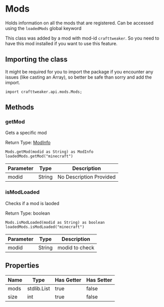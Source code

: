 # Mods

Holds information on all the mods that are registered.
 Can be accessed using the `loadedMods` global keyword

This class was added by a mod with mod-id `crafttweaker`. So you need to have this mod installed if you want to use this feature.

## Importing the class

It might be required for you to import the package if you encounter any issues (like casting an Array), so better be safe than sorry and add the import.
```zenscript
import crafttweaker.api.mods.Mods;
```


## Methods

### getMod

Gets a specific mod

Return Type: [ModInfo](/vanilla/api/mods/ModInfo)

```zenscript
Mods.getMod(modid as String) as ModInfo
loadedMods.getMod("minecraft")
```
| Parameter | Type | Description |
|-----------|------|-------------|
| modid | String | No Description Provided |
### isModLoaded

Checks if a mod is laoded

Return Type: boolean

```zenscript
Mods.isModLoaded(modid as String) as boolean
loadedMods.isModLoaded("minecraft")
```
| Parameter | Type | Description |
|-----------|------|-------------|
| modid | String | modid to check |

## Properties

| Name | Type | Has Getter | Has Setter |
|------|------|------------|------------|
| mods | stdlib.List | true | false |
| size | int | true | false |

